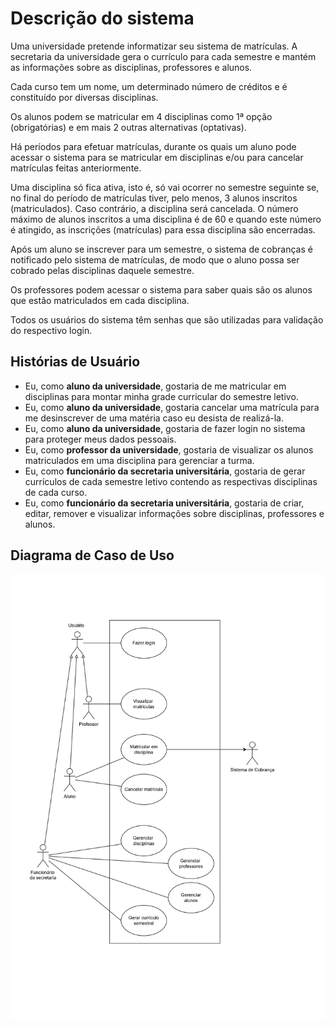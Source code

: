 # Descrição do sistema

Uma universidade pretende informatizar seu sistema de matrículas. A secretaria da universidade gera o currículo para cada semestre e mantém as informações sobre as disciplinas, professores e alunos. 

Cada curso tem um nome, um determinado número de créditos e é constituído por diversas disciplinas.

Os alunos podem se matricular em 4 disciplinas como 1ª opção (obrigatórias) e em mais 2 outras alternativas (optativas).

Há períodos para efetuar matrículas, durante os quais um aluno pode acessar o sistema para se matricular em disciplinas e/ou para cancelar matrículas feitas anteriormente.

Uma disciplina só fica ativa, isto é, só vai ocorrer no semestre seguinte se, no final do período de matrículas tiver, pelo menos, 3 alunos inscritos (matriculados). Caso contrário, a disciplina será cancelada. O número máximo de alunos inscritos a uma disciplina é de 60 e quando este número é atingido, as inscrições (matrículas) para essa disciplina são encerradas.

Após um aluno se inscrever para um semestre, o sistema de cobranças é notificado pelo sistema de matrículas, de modo que o aluno possa ser cobrado pelas disciplinas daquele semestre.

Os professores podem acessar o sistema para saber quais são os alunos que estão matriculados em cada disciplina.

Todos os usuários do sistema têm senhas que são utilizadas para validação do respectivo login.

## Histórias de Usuário
- Eu, como **aluno da universidade**, gostaria de me matricular em disciplinas para montar minha grade curricular do semestre letivo.
- Eu, como **aluno da universidade**, gostaria cancelar uma matrícula para me desinscrever de uma matéria caso eu desista de realizá-la.
- Eu, como **aluno da universidade**, gostaria de fazer login no sistema para proteger meus dados pessoais.
- Eu, como **professor da universidade**, gostaria de visualizar os alunos matriculados em uma disciplina para gerenciar a turma.
- Eu, como **funcionário da secretaria universitária**, gostaria de gerar currículos de cada semestre letivo contendo as respectivas disciplinas de cada curso.
- Eu, como **funcionário da secretaria universitária**, gostaria de criar, editar, remover e visualizar informações sobre disciplinas, professores e alunos.

## Diagrama de Caso de Uso
![Diagrama de Caso de Uso](./diagrama_de_caso_de_uso/Diagrama%20de%20Caso%20de%20Uso.jpg)
